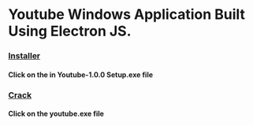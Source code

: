 # Youtube Windows Application Built Using Electron JS.

### [Installer](https://drive.google.com/drive/folders/1s0UMN9-CrZUuN_DiBqj07GvGJOoWFi-r?usp=sharing)

#### Click on the in Youtube-1.0.0 Setup.exe file

### [Crack](https://drive.google.com/drive/folders/16Fj4OElCjs_ljJeaNb_kgR9ruxuh_HSv)

#### Click on the youtube.exe file
